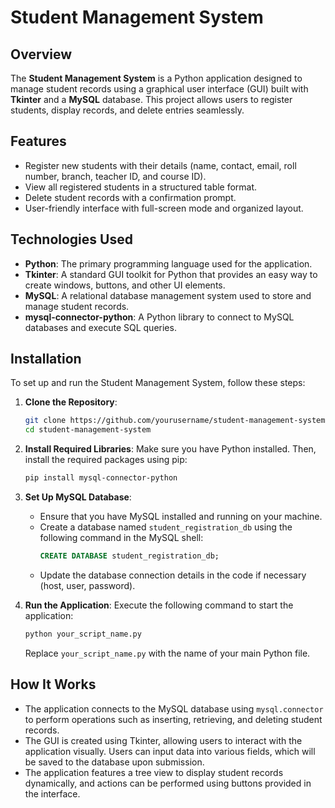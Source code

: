 
# Student Management System

## Overview

The **Student Management System** is a Python application designed to manage student records using a graphical user interface (GUI) built with **Tkinter** and a **MySQL** database. This project allows users to register students, display records, and delete entries seamlessly.

## Features

- Register new students with their details (name, contact, email, roll number, branch, teacher ID, and course ID).
- View all registered students in a structured table format.
- Delete student records with a confirmation prompt.
- User-friendly interface with full-screen mode and organized layout.

## Technologies Used

- **Python**: The primary programming language used for the application.
- **Tkinter**: A standard GUI toolkit for Python that provides an easy way to create windows, buttons, and other UI elements.
- **MySQL**: A relational database management system used to store and manage student records.
- **mysql-connector-python**: A Python library to connect to MySQL databases and execute SQL queries.

## Installation

To set up and run the Student Management System, follow these steps:

1. **Clone the Repository**:
   ```bash
   git clone https://github.com/yourusername/student-management-system.git
   cd student-management-system
   ```

2. **Install Required Libraries**:
   Make sure you have Python installed. Then, install the required packages using pip:
   ```bash
   pip install mysql-connector-python
   ```

3. **Set Up MySQL Database**:
   - Ensure that you have MySQL installed and running on your machine.
   - Create a database named `student_registration_db` using the following command in the MySQL shell:
     ```sql
     CREATE DATABASE student_registration_db;
     ```
   - Update the database connection details in the code if necessary (host, user, password).

4. **Run the Application**:
   Execute the following command to start the application:
   ```bash
   python your_script_name.py
   ```
   Replace `your_script_name.py` with the name of your main Python file.

## How It Works

- The application connects to the MySQL database using `mysql.connector` to perform operations such as inserting, retrieving, and deleting student records.
- The GUI is created using Tkinter, allowing users to interact with the application visually. Users can input data into various fields, which will be saved to the database upon submission.
- The application features a tree view to display student records dynamically, and actions can be performed using buttons provided in the interface.

